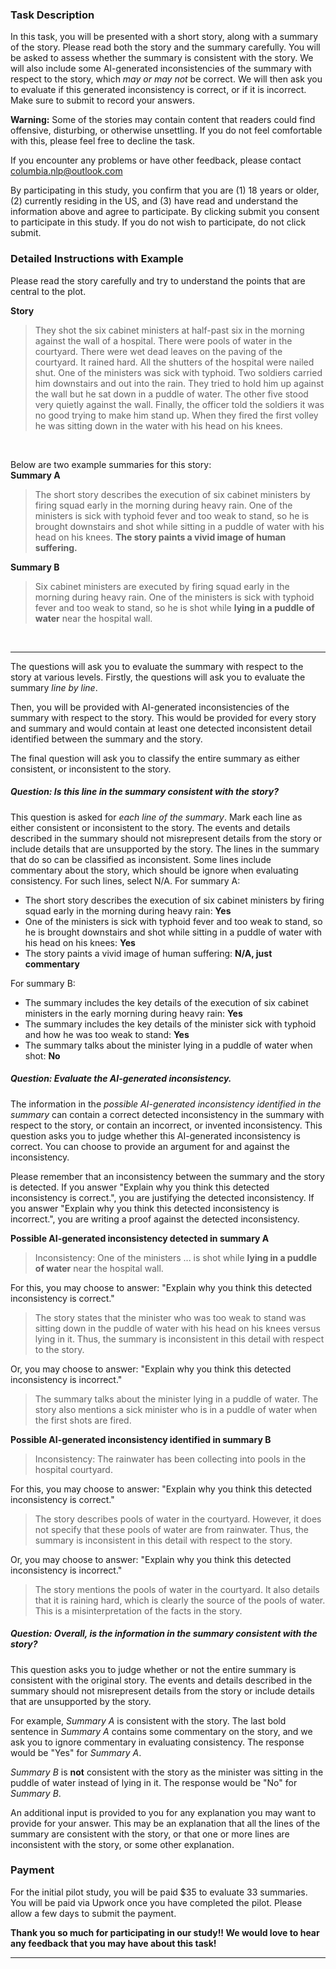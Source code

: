 ### Task Description
In this task, you will be presented with a short story, along with a summary of the story. Please read both the story and the summary carefully. You will be asked to assess whether the summary is consistent with the story. We will also include some AI-generated inconsistencies of the summary with respect to the story, which *may or may not* be correct. We will then ask you to evaluate if this generated inconsistency is correct, or if it is incorrect.  Make sure to submit to record your answers.

**Warning:** Some of the stories may contain content that readers could find offensive, disturbing, or otherwise unsettling. If you do not feel comfortable with this, please feel free to decline the task.

If you encounter any problems or have other feedback, please contact columbia.nlp@outlook.com

By participating in this study, you confirm that you are (1) 18 years or older, (2) currently residing in the US, and (3) have read and understand the information above and agree to participate. By clicking submit you consent to participate in this study. If you do not wish to participate, do not click submit.

### Detailed Instructions with Example
Please read the story carefully and try to understand the points that are central to the plot. 

**Story**
>They shot the six cabinet ministers at half-past six in the morning against the wall of a hospital. There were pools of water in the courtyard. There were wet dead leaves on the paving of the courtyard. It rained hard. All the shutters of the hospital were nailed shut. One of the ministers was sick with typhoid. Two soldiers carried him downstairs and out into the rain. They tried to hold him up against the wall but he sat down in a puddle of water. The other five stood very quietly against the wall. Finally, the officer told the soldiers it was no good trying to make him stand up. When they fired the first volley he was sitting down in the water with his head on his knees.

&nbsp;

Below are two example summaries for this story:\
**Summary A**
>The short story describes the execution of six cabinet ministers by firing squad early in the morning during heavy rain. One of the ministers is sick with typhoid fever and too weak to stand, so he is brought downstairs and shot while sitting in a puddle of water with his head on his knees. **The story paints a vivid image of human suffering.**

**Summary B**
>Six cabinet ministers are executed by firing squad early in the morning during heavy rain. One of the ministers is sick with typhoid fever and too weak to stand, so he is shot while **lying in a puddle of water** near the hospital wall.

&nbsp;

---

The questions will ask you to evaluate the summary with respect to the story at various levels. Firstly, the questions will ask you to evaluate the summary *line by line*. 

Then, you will be provided with AI-generated inconsistencies of the summary with respect to the story. This would be provided for every story and summary and would contain at least one detected inconsistent detail identified between the summary and the story.

The final question will ask you to classify the entire summary as either consistent, or inconsistent to the story.

##### Question: Is this line in the summary consistent with the story?

This question is asked for *each line of the summary*. Mark each line as either consistent or inconsistent to the story. The events and details described in the summary should not misrepresent details from the story or include details that are unsupported by the story. The lines in the summary that do so can be classified as inconsistent. Some lines include commentary about the story, which should be ignore when evaluating consistency. For such lines, select N/A. For summary A:

* The short story describes the execution of six cabinet ministers by firing squad early in the morning during heavy rain: **Yes**
* One of the ministers is sick with typhoid fever and too weak to stand, so he is brought downstairs and shot while sitting in a puddle of water with his head on his knees: **Yes**
* The story paints a vivid image of human suffering: **N/A, just commentary**

For summary B:

* The summary includes the key details of the execution of six cabinet ministers in the early morning during heavy rain: **Yes**
* The summary includes the key details of the minister sick with typhoid and how he was too weak to stand: **Yes**
* The summary talks about the minister lying in a puddle of water when shot: **No**

##### Question: Evaluate the AI-generated inconsistency.

The information in the *possible AI-generated inconsistency identified in the summary* can contain a correct detected inconsistency in the summary with respect to the story, or contain an incorrect, or invented inconsistency. This question asks you to judge whether this AI-generated inconsistency is correct. You can choose to provide an argument for and against the inconsistency.

Please remember that an inconsistency between the summary and the story is detected. If you answer "Explain why you think this detected inconsistency is correct.", you are justifying the detected inconsistency. If you answer "Explain why you think this detected inconsistency is incorrect.", you are writing a proof against the detected inconsistency.

**Possible AI-generated inconsistency detected in summary A**
>Inconsistency: One of the ministers ... is shot while **lying in a puddle of water** near the hospital wall.

For this, you may choose to answer: "Explain why you think this detected inconsistency is correct."
>The story states that the minister who was too weak to stand was sitting down in the puddle of water with his head on his knees versus lying in it. Thus, the summary is inconsistent in this detail with respect to the story.

Or, you may choose to answer: "Explain why you think this detected inconsistency is incorrect."
>The summary talks about the minister lying in a puddle of water. The story also mentions a sick minister who is in a puddle of water when the first shots are fired.

**Possible AI-generated inconsistency identified in summary B**
>Inconsistency: The rainwater has been collecting into pools in the hospital courtyard. 

For this, you may choose to answer: "Explain why you think this detected inconsistency is correct."
>The story describes pools of water in the courtyard. However, it does not specify that these pools of water are from rainwater. Thus, the summary is inconsistent in this detail with respect to the story.

Or, you may choose to answer: "Explain why you think this detected inconsistency is incorrect."
>The story mentions the pools of water in the courtyard. It also details that it is raining hard, which is clearly the source of the pools of water. This is a misinterpretation of the facts in the story.

##### Question: Overall, is the information in the summary consistent with the story?

This question asks you to judge whether or not the entire summary is consistent with the original story. The events and details described in the summary should not misrepresent details from the story or include details that are unsupported by the story.

For example, *Summary A* is consistent with the story. The last bold sentence in *Summary A* contains some commentary on the story, and we ask you to ignore commentary in evaluating consistency. The response would be "Yes" for *Summary A*.

*Summary B* is **not** consistent with the story as the minister was sitting in the puddle of water instead of lying in it. The response would be "No" for *Summary B*.

An additional input is provided to you for any explanation you may want to provide for your answer. This may be an explanation that all the lines of the summary are consistent with the story, or that one or more lines are inconsistent with the story, or some other explanation.

### Payment
For the initial pilot study, you will be paid $35 to evaluate 33 summaries. You will be paid via Upwork once you have completed the pilot. Please allow a few days to submit the payment. 

**Thank you so much for participating in our study!! We would love to hear any feedback that you may have about this task!**

---
